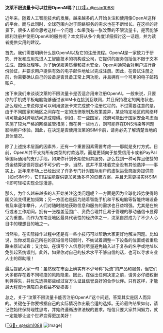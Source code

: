 **汶萊不限流量卡可以註冊OpenAI嗎？**[[TG💪+ @esim1088](https://t.me/s/esim1088)]

近年来，随着人工智能技术的发展，越来越多的人开始关注和使用像OpenAI这样的平台。而与此同时，全球范围内对于网络服务的需求也在不断增长。在这样的背景下，很多人都会思考这样一个问题：如果我有一张汶萊的不限流量卡，是否能够顺利注册并使用OpenAI的服务呢？本文将从多个角度详细探讨这一话题，并为读者提供实用的建议。

首先，我们需要明确什么是OpenAI以及它的注册流程。OpenAI是一家致力于研究、开发和应用先进人工智能技术的机构或公司，它提供的服务包括但不限于文本生成、图像处理等。为了确保服务质量和技术安全，OpenAI通常会对用户进行身份验证，并要求用户提供有效的电子邮件地址以完成注册。因此，在尝试注册之前，你需要确认自己的设备是否具备正常上网功能，并且拥有一个可用的电子邮箱账户。

接下来我们来谈谈汶萊的不限流量卡是否适合用来注册OpenAI。一般来说，只要你的手机或平板电脑能够通过该SIM卡连接到互联网，并且保持稳定的网络状态，那么理论上来说你是可以利用这张卡来完成整个注册过程的。不过需要注意的是，由于不同国家和地区之间存在一定的法律限制及政策差异，某些特定地区的网络环境可能会对跨境访问造成障碍。例如，在一些国家，政府可能出于国家安全考虑而实施了较为严格的网络监管措施；而在另一些地方，则可能存在DNS污染等问题影响用户体验。因此，在决定是否使用汶萊的SIM卡前，请务必先了解清楚当地的具体情况。

除了上述技术层面的因素外，还有一个重要因素需要考虑——那就是支付方式。目前，OpenAI并不支持所有类型的付款选项，而是更倾向于接受信用卡或者PayPal等国际通用的支付手段。如果你计划长期使用其服务，那么找到一种可靠且便捷的资金结算途径将是必不可少的一步。当然，这并不意味着完全没有其他选择——事实上，近年来市场上已经出现了许多专门针对国际用户的虚拟运营商服务提供商（如eSIM卡），它们往往能提供更加灵活多样的资费方案，并且无需更换实体SIM卡即可轻松实现全球漫游。

那么，为什么越来越多的人开始关注这类问题呢？一方面是因为全球化趋势使得跨国交流变得更加频繁；另一方面也是因为随着智能手机和平板电脑等智能终端设备普及率逐年攀升，人们对随时随地获取信息和服务的需求也日益增强。尤其是在旅行或者工作期间，拥有一张覆盖范围广、资费合理并且易于管理的移动通信卡显得尤为重要。而作为东南亚地区最具代表性的经济体之一，汶萊自然成为了不少人心目中的理想目的地之一。

当然啦，在实际操作过程中还是有一些小技巧可以帮助大家更好地解决问题。比如说，当你发现自己所在的区域信号较弱时，不妨试着调整一下设备的位置或者重启路由器试试看；又比如，在填写个人信息时尽量避免输入过于复杂的名字或地址以免引起系统误判。此外，如果你对自己的技术水平不够自信的话，也可以寻求专业人士的帮助哦！

最后提醒大家一句：虽然现在市面上确实有不少号称“免流”的产品和服务，但它们大多都存在着不同程度的风险隐患。因此，在做出任何决定之前，请务必仔细权衡利弊得失，并优先选择那些经过官方认证且信誉良好的合作伙伴。只有这样，才能最大程度地保障自身权益不受损害！

总之，关于“汶萊不限流量卡能否注册OpenAI”这个问题，答案其实是因人而异的。关键在于你要根据自己的实际情况作出最合适的选择。无论最终结果如何，请记住始终保持理性思考，并始终遵循法律法规的要求。相信只要大家共同努力，就一定能够让这个世界变得更加美好！

[[TG💪+ @esim1088](https://t.me/s/esim1088) ![Image](https://i.postimg.cc/4NQfJmqS/Snipaste-2025-05-13-00-14-12.png)]